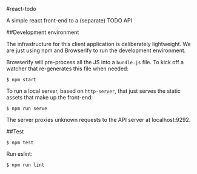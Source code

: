 #react-todo

A simple react front-end to a (separate) TODO API

##Development environment

The infrastructure for this client application is deliberately
lightweight. We are just using npm and Browserify to run the development
environment.

Browserify will pre-process all the JS into a `bundle.js` file. To kick
off a watcher that re-generates this file when needed:

    $ npm start

To run a local server, based on `http-server`, that just serves the
static assets that make up the front-end:

    $ npm run serve

The server proxies unknown requests to the API server at localhost:9292.

##Test

    $ npm test

Run eslint:

    $ npm run lint
